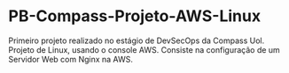 # PB-Compass-Projeto-AWS-Linux
Primeiro projeto realizado no estágio de DevSecOps da Compass Uol. Projeto de Linux, usando o console AWS. Consiste na configuração de um Servidor Web com Nginx na AWS.
